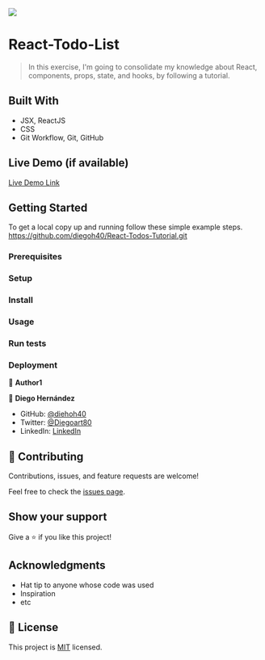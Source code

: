 ![](https://img.shields.io/badge/Microverse-blueviolet)

# React-Todo-List

> In this exercise, I'm going to consolidate my knowledge about React, components, props, state, and hooks, by following a tutorial.

## Built With

- JSX, ReactJS
- CSS
- Git Workflow, Git, GitHub

## Live Demo (if available)
[Live Demo Link](https://livedemo.com)
## Getting Started

To get a local copy up and running follow these simple example steps.
https://github.com/diegoh40/React-Todos-Tutorial.git 

### Prerequisites

### Setup

### Install

### Usage

### Run tests

### Deployment



👤 **Author1**

👤 **Diego Hernández**

- GitHub: [@diehoh40](https://github.com/diegoh40)
- Twitter: [@Diegoart80](https://twitter.com/twitterhandle)
- LinkedIn: [LinkedIn](https://www.linkedin.com/in/diego-hernández-25280a100/)

## 🤝 Contributing

Contributions, issues, and feature requests are welcome!

Feel free to check the [issues page](../../issues/).

## Show your support

Give a ⭐️ if you like this project!

## Acknowledgments

- Hat tip to anyone whose code was used
- Inspiration
- etc

## 📝 License

This project is [MIT](./MIT.md) licensed.